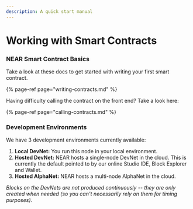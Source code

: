 ```yaml
---
description: A quick start manual
---
```


# Working with Smart Contracts

### NEAR Smart Contract Basics

Take a look at these docs to get started with writing your first smart contract. 

{% page-ref page="writing-contracts.md" %}

Having difficulty calling the contract on the front end? Take a look here:

{% page-ref page="calling-contracts.md" %}

### Development Environments

We have 3 development environments currently available:

1. **Local DevNet:** You run this node in your local environment.
2. **Hosted DevNet:** NEAR hosts a single-node DevNet in the cloud. This is currently the default pointed to by our online Studio IDE, Block Explorer and Wallet.
3. **Hosted AlphaNet:** NEAR hosts a multi-node AlphaNet in the cloud.

_Blocks on the DevNets are not produced continuously -- they are only created when needed \(so you can't necessarily rely on them for timing purposes\)._



